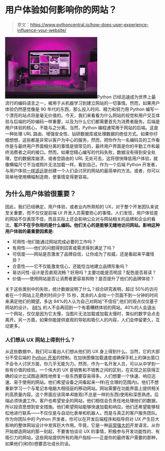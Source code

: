 # 用户体验如何影响你的网站？

> 原文：<https://www.pythoncentral.io/how-does-user-experience-influence-your-website/>

[![website](img/dabc822eb1e618db76f85cafd5f2acfb.png)](https://www.pythoncentral.io/wp-content/uploads/2021/11/pexels-designecologist-1779487.jpg)Python 已经迅速成为世界上最流行的编码语言之一，被用于从机器学习到建立网站的一切事情。然而，如果用户体验仍然感觉像是 90 年代的东西，那么投入时间、精力和努力用 Python 编写一个漂亮的站点将是毫无价值的。今天，我们来看看为什么网站的视觉和用户交互体验与后端的巧妙编码一样重要，以及为什么它们都需要首先为消费者服务。后端是用户体验的核心，不能与之分离。当然，Python 编程通常用于网站的后端。这是一种处理 URL 路由、增强安全性、钻研数据库或处理数据的绝佳方式。如果你仔细想想，这些都是非常以客户为中心的服务，然而，把你作为一名编码员的工作看作是与最终用户界面相分离的事情是很常见的，最终用户界面是你的辛勤工作和最终消费者之间的接口。然而，如果您精心编写的代码失败，数据没有得到安全处理，您的数据库崩溃，或者您路由的 URL 无处可去，这将很快降低用户体验，就像横幅尺寸不当或照片无法加载一样。看到自己，作为一个后端 Python 开发者，与用户体验[一样遥远](https://www.pythoncentral.io/pyslices-with-tkinter/)是创建一个人们会讨厌的网站的最简单的方法。或者，你可以简单地使用横幅制造商，使事情变得更容易。

## 为什么用户体验很重要？

因此，我们已经确定，用户体验，或者业内所熟知的 UX，对于整个开发团队来说至关重要，而不仅仅是前端 UI 开发人员需要担心的事情。人们发现，用户体验差的网站不仅表现不佳，而且实际上还会影响公众对与网站相关的品牌和企业的看法。**客户不在乎你用的是什么编码。他们关心的是能够无缝地访问网站。影响这种用户体验的最重要因素是:**

*   可用性-他们能通过网站完成必要的工作吗？
*   有用性——他们的问题得到回答或需求得到满足了吗？
*   可信度——网站是否激发了品牌自信，让你成为了权威，还是看起来平庸怪异？
*   合意性——它不仅能激发信心，还能恰当地建立品牌形象吗？
*   易访问性-设计是否直观流畅？好用吗？主要功能是否明显？配色是否易读？
*   价值——使用网站是否让消费者更容易购物？是否提升了他们的品牌体验？

关于这些类别中的失败，统计数据说明了什么？综合研究表明，超过 50%的访问者在一个网站上花费的时间少于 15 秒，其余的人会给一个页面不到一分钟的时间来满足他们的期望。多达 94%的人认为自己对网站“不信任”,他们的观点仅仅基于网站的设计。 [88%](https://www.invisionapp.com/inside-design/statistics-on-user-experience/) 的人不会再回到一个有着糟糕体验的网站。40%的人会退出一个网站，仅仅是因为它太慢，当图片无法加载或加载太慢时，类似的数字会点击离开。另一方面，如果你能提供直观的导航和吸引人的内容，人们会停留更久，互动更多。

### 人们想从 UX 网站上得到什么？

从这些数据中，我们可以看出人们想从他们的 UX 身上得到什么。当然，它的大部分不受后端的 [Python 开发](https://www.pythoncentral.io/what-is-python-programming-used-for-benefits-of-python-for-business/)的控制。在加快图像加载速度或确保手机上的弹出窗口不会令人讨厌方面，你几乎无能为力。然而，作为一名开发人员，可以从中学到一些有价值的经验。一个伟大的 UX 是销售和不销售之间的区别，在实现之前获得正确的设计比试图追溯性地修复一些东西要容易得多。人们想要一个快速、响应迅速、易于使用的网站。他们希望设备之间看起来一样(在合理的范围内)。他们不想重新学习一个与笔记本电脑大相径庭的移动网站。网站需要在功能界面上提供相关的高质量内容。这个界面应该简单*和*直观(不总是一样的东西)使用和深思熟虑。后端必须快速工作。客户也希望安全的网站，他们相信会负责任地处理他们的数据，所以投资思想到安全措施。他们希望网站能够快速加载和响应。他们还希望能够轻松地进行联系——不仅仅是与自动化表单和机器人，而是与真正的客户服务团队。作为你团队中的 Python 开发者，你可以在开发后端程序和指导将对 UX 产生巨大影响的整体网站设计中发挥巨大作用。毕竟，它是一种[非常强大的](https://www.pythoncentral.io/reasons-why-python-is-the-best-programming-language/)开发语言。从你开始塑造网站的那一刻起，不要害怕谈论 UX 的事情，积极参与开发功能性的、有吸引力的网站，这些网站提供所有的用户指标——正是你的最终客户需要的那种，如果他们(和你)想要茁壮成长的话。